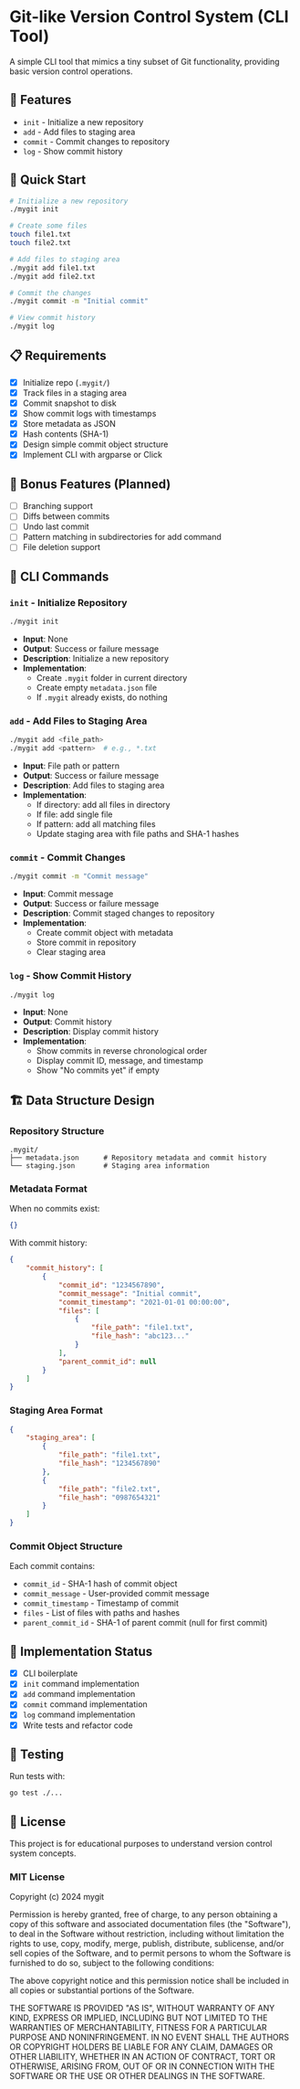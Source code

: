 # Git-like Version Control System (CLI Tool)

A simple CLI tool that mimics a tiny subset of Git functionality, providing basic version control operations.

## 🔧 Features

- `init` - Initialize a new repository
- `add` - Add files to staging area  
- `commit` - Commit changes to repository
- `log` - Show commit history

## 🚀 Quick Start

```bash
# Initialize a new repository
./mygit init

# Create some files
touch file1.txt
touch file2.txt

# Add files to staging area
./mygit add file1.txt
./mygit add file2.txt

# Commit the changes
./mygit commit -m "Initial commit"

# View commit history
./mygit log
```

## 📋 Requirements

- [x] Initialize repo (`.mygit/`)
- [x] Track files in a staging area
- [x] Commit snapshot to disk
- [x] Show commit logs with timestamps
- [x] Store metadata as JSON
- [x] Hash contents (SHA-1)
- [x] Design simple commit object structure
- [x] Implement CLI with argparse or Click

## 🎯 Bonus Features (Planned)

- [ ] Branching support
- [ ] Diffs between commits
- [ ] Undo last commit
- [ ] Pattern matching in subdirectories for add command
- [ ] File deletion support

## 📖 CLI Commands

### `init` - Initialize Repository
```bash
./mygit init
```
- **Input**: None
- **Output**: Success or failure message
- **Description**: Initialize a new repository
- **Implementation**:
  - Create `.mygit` folder in current directory
  - Create empty `metadata.json` file
  - If `.mygit` already exists, do nothing

### `add` - Add Files to Staging Area
```bash
./mygit add <file_path>
./mygit add <pattern>  # e.g., *.txt
```
- **Input**: File path or pattern
- **Output**: Success or failure message
- **Description**: Add files to staging area
- **Implementation**:
  - If directory: add all files in directory
  - If file: add single file
  - If pattern: add all matching files
  - Update staging area with file paths and SHA-1 hashes

### `commit` - Commit Changes
```bash
./mygit commit -m "Commit message"
```
- **Input**: Commit message
- **Output**: Success or failure message
- **Description**: Commit staged changes to repository
- **Implementation**:
  - Create commit object with metadata
  - Store commit in repository
  - Clear staging area

### `log` - Show Commit History
```bash
./mygit log
```
- **Input**: None
- **Output**: Commit history
- **Description**: Display commit history
- **Implementation**:
  - Show commits in reverse chronological order
  - Display commit ID, message, and timestamp
  - Show "No commits yet" if empty

## 🏗️ Data Structure Design

### Repository Structure
```
.mygit/
├── metadata.json      # Repository metadata and commit history
└── staging.json       # Staging area information
```

### Metadata Format
When no commits exist:
```json
{}
```

With commit history:
```json
{
    "commit_history": [
        {
            "commit_id": "1234567890",
            "commit_message": "Initial commit",
            "commit_timestamp": "2021-01-01 00:00:00",
            "files": [
                {
                    "file_path": "file1.txt",
                    "file_hash": "abc123..."
                }
            ],
            "parent_commit_id": null
        }
    ]
}
```

### Staging Area Format
```json
{
    "staging_area": [
        {
            "file_path": "file1.txt",
            "file_hash": "1234567890"
        },
        {
            "file_path": "file2.txt", 
            "file_hash": "0987654321"
        }
    ]
}
```

### Commit Object Structure
Each commit contains:
- `commit_id` - SHA-1 hash of commit object
- `commit_message` - User-provided commit message
- `commit_timestamp` - Timestamp of commit
- `files` - List of files with paths and hashes
- `parent_commit_id` - SHA-1 of parent commit (null for first commit)

## 🔄 Implementation Status

- [x] CLI boilerplate
- [x] `init` command implementation
- [x] `add` command implementation  
- [x] `commit` command implementation
- [x] `log` command implementation
- [x] Write tests and refactor code

## 🧪 Testing

Run tests with:
```bash
go test ./...
```

## 📝 License

This project is for educational purposes to understand version control system concepts.

### MIT License

Copyright (c) 2024 mygit

Permission is hereby granted, free of charge, to any person obtaining a copy
of this software and associated documentation files (the "Software"), to deal
in the Software without restriction, including without limitation the rights
to use, copy, modify, merge, publish, distribute, sublicense, and/or sell
copies of the Software, and to permit persons to whom the Software is
furnished to do so, subject to the following conditions:

The above copyright notice and this permission notice shall be included in all
copies or substantial portions of the Software.

THE SOFTWARE IS PROVIDED "AS IS", WITHOUT WARRANTY OF ANY KIND, EXPRESS OR
IMPLIED, INCLUDING BUT NOT LIMITED TO THE WARRANTIES OF MERCHANTABILITY,
FITNESS FOR A PARTICULAR PURPOSE AND NONINFRINGEMENT. IN NO EVENT SHALL THE
AUTHORS OR COPYRIGHT HOLDERS BE LIABLE FOR ANY CLAIM, DAMAGES OR OTHER
LIABILITY, WHETHER IN AN ACTION OF CONTRACT, TORT OR OTHERWISE, ARISING FROM,
OUT OF OR IN CONNECTION WITH THE SOFTWARE OR THE USE OR OTHER DEALINGS IN THE
SOFTWARE.
